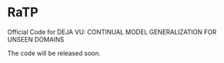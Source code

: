 # RaTP
Official Code for DEJA VU: CONTINUAL MODEL GENERALIZATION FOR UNSEEN DOMAINS

The code will be released soon.
